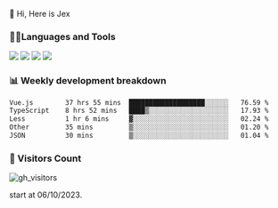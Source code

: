  👋 Hi, Here is Jex

 

### 🧑‍💻Languages and Tools

<code><a href="https://react.dev"><img src="https://api.iconify.design/logos:react.svg" /></a></code>
<code><a href="https://github.com/vuejs/core"><img src="https://api.iconify.design/logos:vue.svg" /></a></code> 
<code><a href="https://github.com/microsoft/TypeScript"><img src="https://api.iconify.design/logos:typescript-icon.svg" /></a></code>
<code><a href="https://threejs.org/"><img src="https://api.iconify.design/logos:threejs.svg" /></a></code>

### 📊 Weekly development breakdown

<!--START_SECTION:waka-->

```txt
Vue.js        37 hrs 55 mins  ███████████████████░░░░░░   76.59 %
TypeScript    8 hrs 52 mins   ████▒░░░░░░░░░░░░░░░░░░░░   17.93 %
Less          1 hr 6 mins     ▓░░░░░░░░░░░░░░░░░░░░░░░░   02.24 %
Other         35 mins         ▒░░░░░░░░░░░░░░░░░░░░░░░░   01.20 %
JSON          30 mins         ▒░░░░░░░░░░░░░░░░░░░░░░░░   01.04 %
```

<!--END_SECTION:waka-->


### 👀 Visitors Count

![gh_visitors](https://profile-counter.glitch.me/jexlau/count.svg)

start at 06/10/2023.
